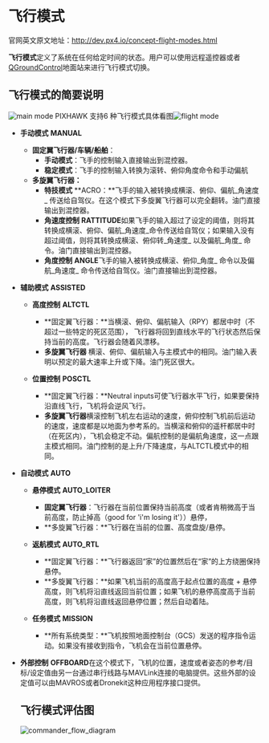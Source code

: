 # 飞行模式

官网英文原文地址：http://dev.px4.io/concept-flight-modes.html

**飞行模式**定义了系统在任何给定时间的状态。用户可以使用远程遥控器或者[QGroundControl](../3_Tutorial/ground_control_station.md)地面站来进行飞行模式切换。

## 飞行模式的简要说明

![main mode](http://i.imgur.com/cHlbdy9.png)
 PIXHAWK 支持6 种飞行模式具体看图![flight mode](http://i.imgur.com/ktKrAAN.png)

* **手动模式** **MANUAL**
  * **固定翼飞行器\/车辆\/船舶**：
    * **手动模式**：飞手的控制输入直接输出到混控器。
    * **稳定模式**：飞手的控制输入转换为滚转、俯仰角度命令和手动偏航
  * **多旋翼飞行器：**
    * **特技模式** **ACRO：**飞手的输入被转换成横滚、俯仰、偏航_角速度_ 传送给自驾仪。在这个模式下多旋翼飞行器可以完全翻转。油门直接输出到混控器。
    * **角速度控制**  **RATTITUDE**如果飞手的输入超过了设定的阈值，则将其转换成横滚、俯仰、偏航_角速度_命令传送给自驾仪；如果输入没有超过阈值，则将其转换成横滚、俯仰转_角速度_ 以及偏航_角度_ 命令。油门直接输出到混控器。
    * **角度控制**  **ANGLE**飞手的输入被转换成横滚、俯仰_角度_ 命令以及偏航_角速度_ 命令传送给自驾仪。油门直接输出到混控器。


* **辅助模式**  **ASSISTED**
  * **高度控制** **ALTCTL** 
    * **固定翼飞行器：**当横滚、俯仰、偏航输入（RPY）都居中时（不超过一些特定的死区范围）， 飞行器将回到直线水平的飞行状态然后保持当前的高度。飞行器会随着风漂移。
    * **多旋翼飞行器**
      横滚、俯仰、偏航输入与主模式中的相同。油门输入表明以预定的最大速率上升或下降。油门死区很大。

  * **位置控制** **POSCTL**
    * **固定翼飞行器：**Neutral inputs可使飞行器水平飞行，如果要保持沿直线飞行，飞机将会逆风飞行。
    * **多旋翼飞行器**横滚控制飞机左右运动的速度，俯仰控制飞机前后运动的速度，速度都是以地面为参考系的。当横滚和俯仰的遥杆都居中时（在死区内），飞机会稳定不动。偏航控制的是偏航角速度，这一点跟主模式相同。油门控制的是上升\/下降速度，与ALTCTL模式中的相同。


* **自动模式** **AUTO**
  * **悬停模式** **AUTO\_LOITER**
    * **固定翼飞行器**：飞行器在当前位置保持当前高度（或者肯稍微高于当前高度，防止掉高（good for 'i'm losing it'））悬停，
    * **多旋翼飞行器：**飞行器在当前的位置、高度盘旋\/悬停。

  * **返航模式** **AUTO\_RTL**
    * **固定翼飞行器：**飞行器返回“家”的位置然后在“家”的上方绕圈保持悬停。
    * **多旋翼飞行器：**如果飞机当前的高度高于起点位置的高度 + 悬停高度，则飞机将沿直线返回当前位置；如果飞机的悬停高度高于当前高度，则飞机将沿直线返回悬停位置；然后自动着陆。

  * **任务模式** **MISSION**
    * **所有系统类型：**飞机按照地面控制台（GCS）发送的程序指令运动。如果没有接收到指令，飞机会在当前位置悬停。


* **外部控制** **OFFBOARD**在这个模式下，飞机的位置，速度或者姿态的参考\/目标\/设定值由另一台通过串行线路与MAVLink连接的电脑提供。这些外部的设定值可以由MAVROS或者Dronekit这种应用程序接口提供。
  ## 飞行模式评估图

  ![commander_flow_diagram](../pictures/diagrams\commander_flow_diagram.png)

